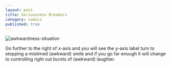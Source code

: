 ```yaml
---
layout: post
title: Seriousness Breakers
category: comics
published: true
---  
```

![awkwardness-situation](http://hetus.net/images/awkwardness-situation.jpg)  
  
  
Go further to the right of x-axis and you will see the y-axis label turn to stopping a mistimed (awkward) smile and if you go far enough it will change to controlling right out bursts of (awkward) laughter.